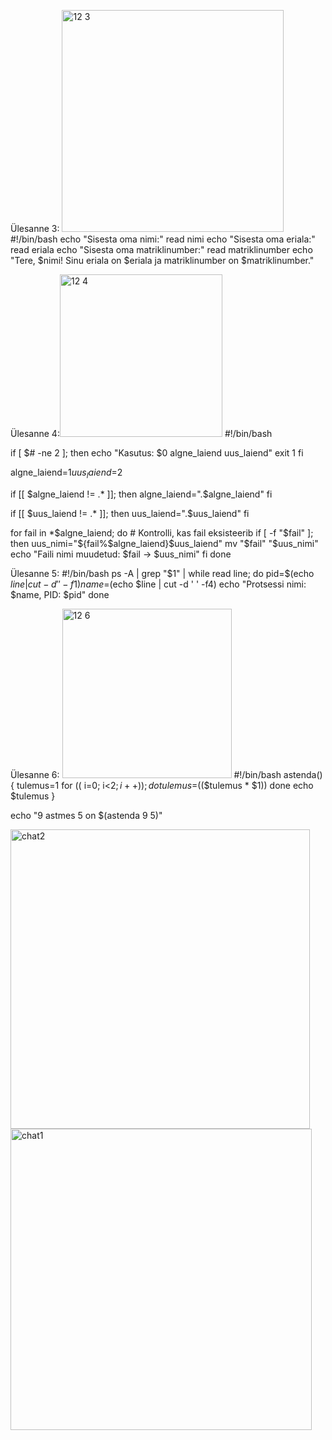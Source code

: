 
Ülesanne 3:
<img width="355" alt="12 3" src="https://github.com/daum88/opsys2023/assets/68275432/eab1349f-fd48-4012-b41c-3e6dcdd975ff">
#!/bin/bash
echo "Sisesta oma nimi:"
read nimi
echo "Sisesta oma eriala:"
read eriala
echo "Sisesta oma matriklinumber:"
read matriklinumber
echo "Tere, $nimi! Sinu eriala on $eriala ja matriklinumber on $matriklinumber."

Ülesanne 4:<img width="260" alt="12 4" src="https://github.com/daum88/opsys2023/assets/68275432/1ceecf16-6679-4a5e-b2ea-4e63efb68eb3">
#!/bin/bash

if [ $# -ne 2 ]; then
    echo "Kasutus: $0 algne_laiend uus_laiend"
    exit 1
fi

algne_laiend=$1
uus_laiend=$2

if [[ $algne_laiend != .* ]]; then
    algne_laiend=".$algne_laiend"
fi

if [[ $uus_laiend != .* ]]; then
    uus_laiend=".$uus_laiend"
fi

for fail in *$algne_laiend; do
    # Kontrolli, kas fail eksisteerib
    if [ -f "$fail" ]; then
        uus_nimi="${fail%$algne_laiend}$uus_laiend"
        mv "$fail" "$uus_nimi"
        echo "Faili nimi muudetud: $fail -> $uus_nimi"
    fi
done


Ülesanne 5:
#!/bin/bash
ps -A | grep "$1" | while read line; do
    pid=$(echo $line | cut -d ' ' -f1)
    name=$(echo $line | cut -d ' ' -f4)
    echo "Protsessi nimi: $name, PID: $pid"
done



Ülesanne 6: <img width="271" alt="12 6" src="https://github.com/daum88/opsys2023/assets/68275432/bead6fc0-c955-4438-aa44-097054ace708">
#!/bin/bash
astenda() {
    tulemus=1
    for (( i=0; i<$2; i++ )); do
        tulemus=$(($tulemus * $1))
    done
    echo $tulemus
}

echo "9 astmes 5 on $(astenda 9 5)"







<img width="479" alt="chat2" src="https://github.com/daum88/opsys2023/assets/68275432/4e0c7278-a55c-46a2-9650-05fd028f5512">
<img width="482" alt="chat1" src="https://github.com/daum88/opsys2023/assets/68275432/c3c34e1b-0071-472d-8ecd-0d32696a31bc">
